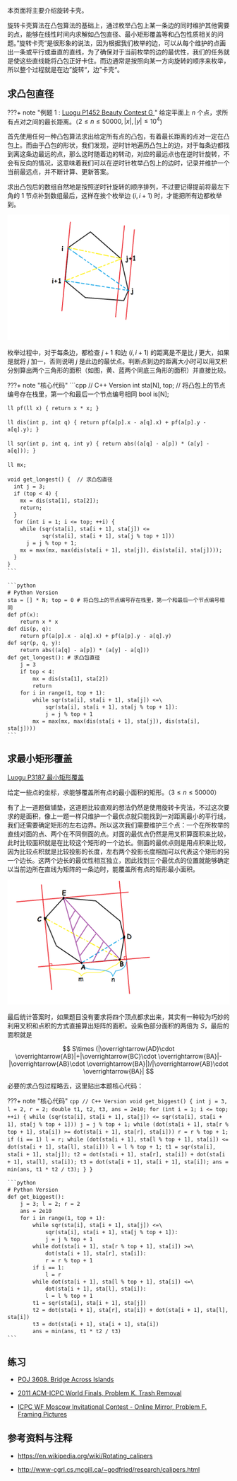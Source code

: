 本页面将主要介绍旋转卡壳。

旋转卡壳算法在凸包算法的基础上，通过枚举凸包上某一条边的同时维护其他需要的点，能够在线性时间内求解如凸包直径、最小矩形覆盖等和凸包性质相关的问题。”旋转卡壳“是很形象的说法，因为根据我们枚举的边，可以从每个维护的点画出一条或平行或垂直的直线，为了确保对于当前枚举的边的最优性，我们的任务就是使这些直线能将凸包正好卡住。而边通常是按照向某一方向旋转的顺序来枚举，所以整个过程就是在边”旋转“，边”卡壳“。

## 求凸包直径

???+ note "例题 1 : [Luogu P1452 Beauty Contest G  ](https://www.luogu.com.cn/problem/P1452)"
    给定平面上 $n$ 个点，求所有点对之间的最长距离。（$2\leq n \leq 50000,|x|,|y| \leq 10^4$)

首先使用任何一种凸包算法求出给定所有点的凸包，有着最长距离的点对一定在凸包上。而由于凸包的形状，我们发现，逆时针地遍历凸包上的边，对于每条边都找到离这条边最远的点，那么这时随着边的转动，对应的最远点也在逆时针旋转，不会有反向的情况，这意味着我们可以在逆时针枚举凸包上的边时，记录并维护一个当前最远点，并不断计算、更新答案。

求出凸包后的数组自然地是按照逆时针旋转的顺序排列，不过要记得提前将最左下角的 1 节点补到数组最后，这样在挨个枚举边 $(i,i+1)$ 时，才能把所有边都枚举到。

![](images/rotating-calipers1.png)

枚举过程中，对于每条边，都检查 $j+1$ 和边 $(i,i+1)$ 的距离是不是比 $j$ 更大，如果是就将 $j$ 加一，否则说明 $j$ 是此边的最优点。判断点到边的距离大小时可以用叉积分别算出两个三角形的面积（如图，黄、蓝两个同底三角形的面积）并直接比较。

???+ note "核心代码"
    ```cpp
    // C++ Version
    int sta[N], top;  // 将凸包上的节点编号存在栈里，第一个和最后一个节点编号相同
    bool is[N];
    
    ll pf(ll x) { return x * x; }
    
    ll dis(int p, int q) { return pf(a[p].x - a[q].x) + pf(a[p].y - a[q].y); }
    
    ll sqr(int p, int q, int y) { return abs((a[q] - a[p]) * (a[y] - a[q])); }
    
    ll mx;
    
    void get_longest() {  // 求凸包直径
      int j = 3;
      if (top < 4) {
        mx = dis(sta[1], sta[2]);
        return;
      }
      for (int i = 1; i <= top; ++i) {
        while (sqr(sta[i], sta[i + 1], sta[j]) <=
               sqr(sta[i], sta[i + 1], sta[j % top + 1]))
          j = j % top + 1;
        mx = max(mx, max(dis(sta[i + 1], sta[j]), dis(sta[i], sta[j])));
      }
    }
    ```
    
    ```python
    # Python Version
    sta = [] * N; top = 0 # 将凸包上的节点编号存在栈里，第一个和最后一个节点编号相同
    def pf(x):
        return x * x
    def dis(p, q):
        return pf(a[p].x - a[q].x) + pf(a[p].y - a[q].y)
    def sqr(p, q, y):
        return abs((a[q] - a[p]) * (a[y] - a[q]))
    def get_longest(): # 求凸包直径
        j = 3
        if top < 4:
            mx = dis(sta[1], sta[2])
            return
        for i in range(1, top + 1):
            while sqr(sta[i], sta[i + 1], sta[j]) <=\
                sqr(sta[i], sta[i + 1], sta[j % top + 1]):
                j = j % top + 1
            mx = max(mx, max(dis(sta[i + 1], sta[j]), dis(sta[i], sta[j])))
    ```

## 求最小矩形覆盖

[Luogu P3187 最小矩形覆盖](https://www.luogu.com.cn/problem/P3187)

给定一些点的坐标，求能够覆盖所有点的最小面积的矩形。（$3\leq n \leq 50000$）

有了上一道题做铺垫，这道题比较直观的想法仍然是使用旋转卡壳法，不过这次要求的是面积，像上一题一样只维护一个最优点就只能找到一对距离最小的平行线，我们还需要确定矩形的左右边界。所以这次我们需要维护三个点：一个在所枚举的直线对面的点、两个在不同侧面的点。对面的最优点仍然是用叉积算面积来比较，此时比较面积就是在比较这个矩形的一个边长。侧面的最优点则是用点积来比较，因为比较点积就是比较投影的长度，左右两个投影长度相加可以代表这个矩形的另一个边长。这两个边长的最优性相互独立，因此找到三个最优点的位置就能够确定以当前边所在直线为矩阵的一条边时，能覆盖所有点的矩形最小面积。

![](images/rotating-calipers2.png)

最后统计答案时，如果题目没有要求将四个顶点都求出来，其实有一种较为巧妙的利用叉积和点积的方式直接算出矩阵的面积。设紫色部分面积的两倍为 $S$，最后的面积就是

$$
S\times (|\overrightarrow{AD}\cdot \overrightarrow{AB}|+|\overrightarrow{BC}\cdot \overrightarrow{BA}|-|\overrightarrow{AB}\cdot \overrightarrow{BA}|)/|\overrightarrow{AB}\cdot \overrightarrow{BA}|
$$

必要的求凸包过程略去，这里贴出本题核心代码：

???+ note "核心代码"
    ```cpp
    // C++ Version
    void get_biggest() {
      int j = 3, l = 2, r = 2;
      double t1, t2, t3, ans = 2e10;
      for (int i = 1; i <= top; ++i) {
        while (sqr(sta[i], sta[i + 1], sta[j]) <=
               sqr(sta[i], sta[i + 1], sta[j % top + 1]))
          j = j % top + 1;
        while (dot(sta[i + 1], sta[r % top + 1], sta[i]) >=
               dot(sta[i + 1], sta[r], sta[i]))
          r = r % top + 1;
        if (i == 1) l = r;
        while (dot(sta[i + 1], sta[l % top + 1], sta[i]) <=
               dot(sta[i + 1], sta[l], sta[i]))
          l = l % top + 1;
        t1 = sqr(sta[i], sta[i + 1], sta[j]);
        t2 = dot(sta[i + 1], sta[r], sta[i]) + dot(sta[i + 1], sta[l], sta[i]);
        t3 = dot(sta[i + 1], sta[i + 1], sta[i]);
        ans = min(ans, t1 * t2 / t3);
      }
    }
    ```
    
    ```python
    # Python Version
    def get_biggest():
        j = 3; l = 2; r = 2
        ans = 2e10
        for i in range(1, top + 1):
            while sqr(sta[i], sta[i + 1], sta[j]) <=\
                sqr(sta[i], sta[i + 1], sta[j % top + 1]):
                j = j % top + 1
            while dot(sta[i + 1], sta[r % top + 1], sta[i]) >=\
                dot(sta[i + 1], sta[r], sta[i]):
                r = r % top + 1
            if i == 1:
                l = r
            while dot(sta[i + 1], sta[l % top + 1], sta[i]) <=\
                dot(sta[i + 1], sta[l], sta[i]):
                l = l % top + 1
            t1 = sqr(sta[i], sta[i + 1], sta[j])
            t2 = dot(sta[i + 1], sta[r], sta[i]) + dot(sta[i + 1], sta[l], sta[i])
            t3 = dot(sta[i + 1], sta[i + 1], sta[i])
            ans = min(ans, t1 * t2 / t3)
    ```

## 练习

- [POJ 3608. Bridge Across Islands](https://vjudge.net/problem/POJ-3608)

- [2011 ACM-ICPC World Finals, Problem K. Trash Removal](https://vjudge.net/problem/Gym-101175K)

- [ICPC WF Moscow Invitational Contest - Online Mirror, Problem F. Framing Pictures](https://codeforces.com/contest/1578/problem/F)

## 参考资料与注释

- <https://en.wikipedia.org/wiki/Rotating_calipers>

- <http://www-cgrl.cs.mcgill.ca/~godfried/research/calipers.html>
